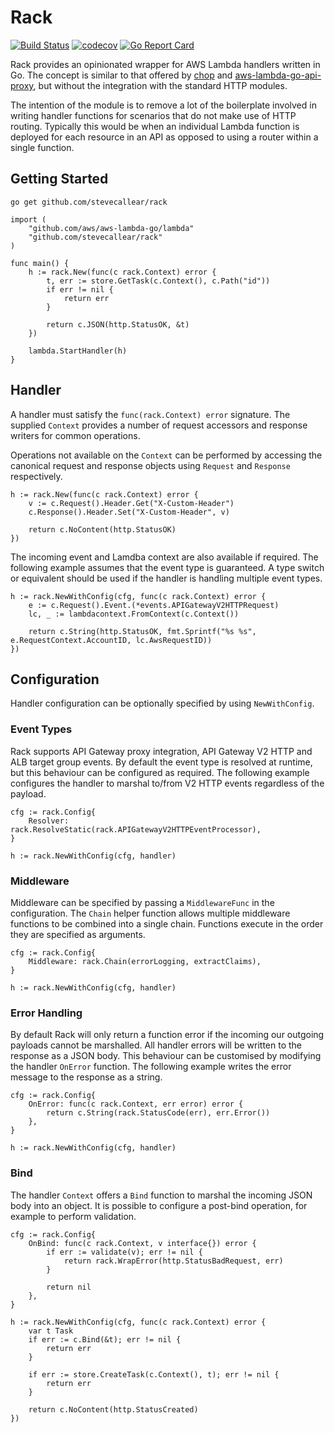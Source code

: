 # Rack
[![Build Status](https://github.com/stevecallear/rack/actions/workflows/build.yml/badge.svg)](https://github.com/stevecallear/rack/actions/workflows/build.yml)
[![codecov](https://codecov.io/gh/stevecallear/rack/branch/master/graph/badge.svg)](https://codecov.io/gh/stevecallear/rack)
[![Go Report Card](https://goreportcard.com/badge/github.com/stevecallear/rack)](https://goreportcard.com/report/github.com/stevecallear/rack)

Rack provides an opinionated wrapper for AWS Lambda handlers written in Go. The concept is similar to that offered by [chop](https://github.com/stevecallear/chop) and [aws-lambda-go-api-proxy](https://github.com/awslabs/aws-lambda-go-api-proxy), but without the integration with the standard HTTP modules.

The intention of the module is to remove a lot of the boilerplate involved in writing handler functions for scenarios that do not make use of HTTP routing. Typically this would be when an individual Lambda function is deployed for each resource in an API as opposed to using a router within a single function.

## Getting Started
```
go get github.com/stevecallear/rack
```

```
import (
    "github.com/aws/aws-lambda-go/lambda"
	"github.com/stevecallear/rack"
)

func main() {
    h := rack.New(func(c rack.Context) error {
		t, err := store.GetTask(c.Context(), c.Path("id"))
		if err != nil {
			return err
		}

		return c.JSON(http.StatusOK, &t)
	})

    lambda.StartHandler(h)
}
```

## Handler
A handler must satisfy the `func(rack.Context) error` signature. The supplied `Context` provides a number of request accessors and response writers for common operations. 

Operations not available on the `Context` can be performed by accessing the canonical request and response objects using `Request` and `Response` respectively.
```
h := rack.New(func(c rack.Context) error {
    v := c.Request().Header.Get("X-Custom-Header")
    c.Response().Header.Set("X-Custom-Header", v)

    return c.NoContent(http.StatusOK)
})
```

The incoming event and Lamdba context are also available if required. The following example assumes that the event type is guaranteed. A type switch or equivalent should be used if the handler is handling multiple event types.
```
h := rack.NewWithConfig(cfg, func(c rack.Context) error {
    e := c.Request().Event.(*events.APIGatewayV2HTTPRequest)
    lc, _ := lambdacontext.FromContext(c.Context())

    return c.String(http.StatusOK, fmt.Sprintf("%s %s", e.RequestContext.AccountID, lc.AwsRequestID))
})
```

## Configuration
Handler configuration can be optionally specified by using `NewWithConfig`.

### Event Types
Rack supports API Gateway proxy integration, API Gateway V2 HTTP and ALB target group events. By default the event type is resolved at runtime, but this behaviour can be configured as required. The following example configures the handler to marshal to/from V2 HTTP events regardless of the payload.
```
cfg := rack.Config{
    Resolver:   rack.ResolveStatic(rack.APIGatewayV2HTTPEventProcessor),
}

h := rack.NewWithConfig(cfg, handler)
```

### Middleware
Middleware can be specified by passing a `MiddlewareFunc` in the configuration. The `Chain` helper function allows multiple middleware functions to be combined into a single chain. Functions execute in the order they are specified as arguments.
```
cfg := rack.Config{
    Middleware: rack.Chain(errorLogging, extractClaims),
}

h := rack.NewWithConfig(cfg, handler)
```

### Error Handling
By default Rack will only return a function error if the incoming our outgoing payloads cannot be marshalled. All handler errors will be written to the response as a JSON body. This behaviour can be customised by modifying the handler `OnError` function. The following example writes the error message to the response as a string.
```
cfg := rack.Config{
    OnError: func(c rack.Context, err error) error {
        return c.String(rack.StatusCode(err), err.Error())
    },
}

h := rack.NewWithConfig(cfg, handler)
```

### Bind
The handler `Context` offers a `Bind` function to marshal the incoming JSON body into an object. It is possible to configure a post-bind operation, for example to perform validation.
```
cfg := rack.Config{
    OnBind: func(c rack.Context, v interface{}) error {
        if err := validate(v); err != nil {
            return rack.WrapError(http.StatusBadRequest, err)
        }

        return nil
    },
}

h := rack.NewWithConfig(cfg, func(c rack.Context) error {
    var t Task
    if err := c.Bind(&t); err != nil {
        return err
    }

    if err := store.CreateTask(c.Context(), t); err != nil {
        return err
    }

    return c.NoContent(http.StatusCreated)
})
```
